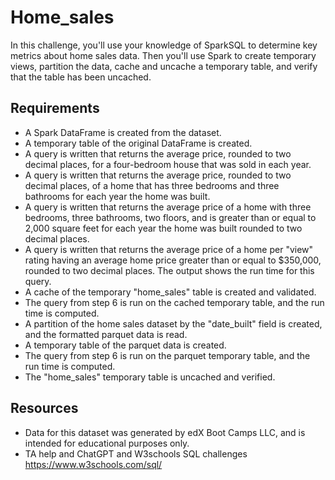 # Home_sales
In this challenge, you'll use your knowledge of SparkSQL to determine key metrics about home sales data. Then you'll use Spark to create temporary views, partition the data, cache and uncache a temporary table, and verify that the table has been uncached.

## Requirements
- A Spark DataFrame is created from the dataset.
- A temporary table of the original DataFrame is created.
- A query is written that returns the average price, rounded to two decimal places, for a four-bedroom house that was sold in each year.
- A query is written that returns the average price, rounded to two decimal places, of a home that has three bedrooms and three bathrooms for each year the home was built.
- A query is written that returns the average price of a home with three bedrooms, three bathrooms, two floors, and is greater than or equal to 2,000 square feet for each year the home was built rounded to two decimal places.
- A query is written that returns the average price of a home per "view" rating having an average home price greater than or equal to $350,000, rounded to two decimal places. The output shows the run time for this query.
- A cache of the temporary "home_sales" table is created and validated.
- The query from step 6 is run on the cached temporary table, and the run time is computed.
- A partition of the home sales dataset by the "date_built" field is created, and the formatted parquet data is read.
- A temporary table of the parquet data is created.
- The query from step 6 is run on the parquet temporary table, and the run time is computed.
- The "home_sales" temporary table is uncached and verified.

## Resources
- Data for this dataset was generated by edX Boot Camps LLC, and is intended for educational purposes only.
- TA help and ChatGPT and W3schools SQL challenges https://www.w3schools.com/sql/
